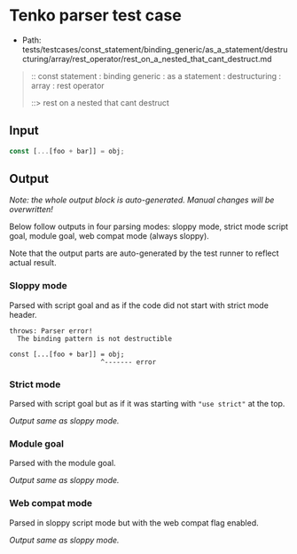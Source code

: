 # Tenko parser test case

- Path: tests/testcases/const_statement/binding_generic/as_a_statement/destructuring/array/rest_operator/rest_on_a_nested_that_cant_destruct.md

> :: const statement : binding generic : as a statement : destructuring : array : rest operator
>
> ::> rest on a nested that cant destruct

## Input

`````js
const [...[foo + bar]] = obj;
`````

## Output

_Note: the whole output block is auto-generated. Manual changes will be overwritten!_

Below follow outputs in four parsing modes: sloppy mode, strict mode script goal, module goal, web compat mode (always sloppy).

Note that the output parts are auto-generated by the test runner to reflect actual result.

### Sloppy mode

Parsed with script goal and as if the code did not start with strict mode header.

`````
throws: Parser error!
  The binding pattern is not destructible

const [...[foo + bar]] = obj;
                       ^------- error
`````

### Strict mode

Parsed with script goal but as if it was starting with `"use strict"` at the top.

_Output same as sloppy mode._

### Module goal

Parsed with the module goal.

_Output same as sloppy mode._

### Web compat mode

Parsed in sloppy script mode but with the web compat flag enabled.

_Output same as sloppy mode._
